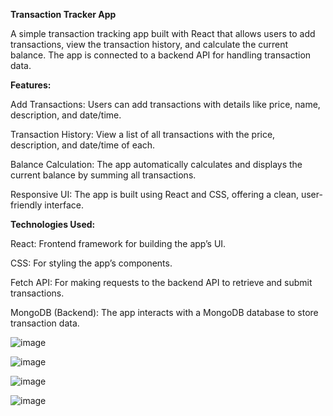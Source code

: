 **Transaction Tracker App**

A simple transaction tracking app built with React that allows users to add transactions, view the transaction history, and calculate the current balance. The app is connected to a backend API for handling transaction data.

**Features:**

Add Transactions: Users can add transactions with details like price, name, description, and date/time.

Transaction History: View a list of all transactions with the price, description, and date/time of each.

Balance Calculation: The app automatically calculates and displays the current balance by summing all transactions.

Responsive UI: The app is built using React and CSS, offering a clean, user-friendly interface.

**Technologies Used:**

React: Frontend framework for building the app’s UI.

CSS: For styling the app’s components.

Fetch API: For making requests to the backend API to retrieve and submit transactions.

MongoDB (Backend): The app interacts with a MongoDB database to store transaction data.

![image](https://github.com/user-attachments/assets/23f8bac8-6f30-46e9-8772-8cae19bb4b2f)

![image](https://github.com/user-attachments/assets/0f416cc7-d28f-416c-893c-ae38215d4d97)

![image](https://github.com/user-attachments/assets/3b820956-0204-4ec5-9fec-38fc3d58ce96)

![image](https://github.com/user-attachments/assets/3f19f964-c97a-4273-9531-7d27723c6b1a)




